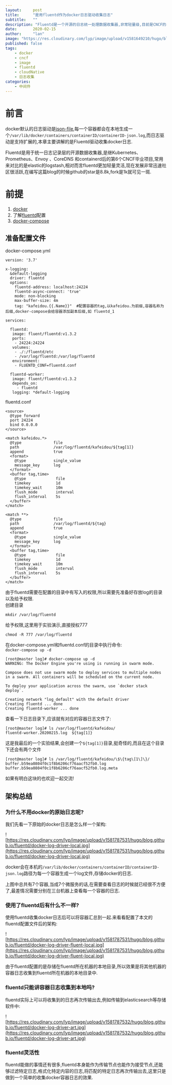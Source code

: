 ```yaml
---
layout:     post 
title:      "是用fluentd作为docker日志驱动收集日志"
subtitle:   ""
description: "Fluentd是一个开源的日志统一处理数据收集器,非常轻量级,目前是CNCF的毕业项目."  
date:       2020-02-15
author:     "lan"
image: "https://res.cloudinary.com/lyp/image/upload/v1581649210/hugo/blog.github.io/blur-close-up-code-computer-546819.jpg"
published: false
tags: 
    - docker
    - cncf
    - image
    - fluentd
    - cloudNative
    - 日志收集
categories: 
    - 中间件
---
```



# 前言  
docker默认的日志驱动是[json-file](https://docs.docker.com/config/containers/logging/json-file/),每一个容器都会在本地生成一个``/var/lib/docker/containers/containerID/containerID-json.log``,而日志驱动是支持扩展的,本章主要讲解的是Fluentd驱动收集docker日志.  

Fluentd是用于统一日志记录层的开源数据收集器,是继Kubernetes、Prometheus、Envoy 、CoreDNS 和containerd后的第6个CNCF毕业项目,常用来对比的是elastic的logstash,相对而言fluentd更加轻量灵活,现在发展非常迅速社区很活跃,在编写这篇blog的时候github的star是8.8k,fork是1k就可见一斑.

# 前提

1. [docker](https://www.docker.com/get-started)  
2. 了解[fluentd](https://www.fluentd.org/)配置  
3. [docker-compose](https://docs.docker.com/compose/reference/overview/)  

##  准备配置文件    


docker-compose.yml  
```
version: '3.7'

x-logging:
  &default-logging
  driver: fluentd
  options:
    fluentd-address: localhost:24224
    fluentd-async-connect: 'true'
    mode: non-blocking
    max-buffer-size: 4m
    tag: "kafeidou.{{.Name}}"  #配置容器的tag,以kafeidou.为前缀,容器名称为后缀,docker-compose会给容器添加副本后缀,如 fluentd_1

services:

  fluentd:
   image: fluent/fluentd:v1.3.2
   ports:
    - 24224:24224
   volumes:
    - ./:/fluentd/etc
    - /var/log/fluentd:/var/log/fluentd
   environment:
    - FLUENTD_CONF=fluentd.conf

  fluentd-worker:
   image: fluent/fluentd:v1.3.2
   depends_on:
     - fluentd
   logging: *default-logging
```  

fluentd.conf
```
<source>
  @type forward
  port 24224
  bind 0.0.0.0
</source>

<match kafeidou.*>
  @type              file
  path               /var/log/fluentd/kafeidou/${tag[1]}
  append             true
  <format>
    @type            single_value
    message_key      log
  </format>
  <buffer tag,time>
    @type             file
    timekey           1d
    timekey_wait      10m
    flush_mode        interval
    flush_interval    5s
  </buffer>
</match>

<match **>
  @type              file
  path               /var/log/fluentd/${tag}
  append             true
  <format>
    @type            single_value
    message_key      log
  </format>
  <buffer tag,time>
    @type             file
    timekey           1d
    timekey_wait      10m
    flush_mode        interval
    flush_interval    5s
  </buffer>
</match>
```  

由于fluentd需要在配置的目录中有写入的权限,所以需要先准备好存放log的目录以及给予权限.  
创建目录
```
mkdir /var/log/fluentd
```  
给予权限,这里用于实验演示,直接授权777  
```
chmod -R 777 /var/log/fluentd
```  

在docker-compose.yml和fluentd.conf的目录中执行命令:  
``
docker-compose up -d
``  

```
[root@master log]# docker-compose up -d
WARNING: The Docker Engine you're using is running in swarm mode.

Compose does not use swarm mode to deploy services to multiple nodes in a swarm. All containers will be scheduled on the current node.

To deploy your application across the swarm, use `docker stack deploy`.

Creating network "log_default" with the default driver
Creating fluentd ... done
Creating fluentd-worker ... done
```

查看一下日志目录下,应该就有对应的容器日志文件了:  
```
[root@master log]# ls /var/log/fluentd/kafeidou/
fluentd-worker.20200215.log  ${tag[1]}
```  

这是我最后的一个实验结果,会创建一个``${tag[1]}``目录,挺奇怪的,而且在这个目录下还会有两个文件  
```
[root@master log]# ls /var/log/fluentd/kafeidou/\$\{tag\[1\]\}/
buffer.b59ea0804f0c1f8b6206cf76aacf52fb0.log  buffer.b59ea0804f0c1f8b6206cf76aacf52fb0.log.meta
```  

如果有明白这块的也欢迎一起交流!  

## 架构总结  

### 为什么不用docker的原始日志呢?  

我们先看一下原始的docker日志是怎么样一个架构:  

![https://res.cloudinary.com/lyp/image/upload/v1581787531/hugo/blog.github.io/fluentd/docker-log-driver-local.jpg](https://res.cloudinary.com/lyp/image/upload/v1581787531/hugo/blog.github.io/fluentd/docker-log-driver-local.jpg)  

docker会在本机的``/var/lib/docker/containers/containerID/containerID-json.log``路径为每一个容器生成一个log文件,存储docker的日志.  

上图中总共有7个容器,当成7个微服务的话,在需要查看日志的时候就已经很不方便了,最差情况需要分别在三台机器上查看每一个容器的日志.  

### 使用了fluentd后有什么不一样?

使用fluentd收集docker日志后可以将容器汇总到一起.来看看配置了本文的fluentd配置文件后的架构:  

![https://res.cloudinary.com/lyp/image/upload/v1581787531/hugo/blog.github.io/fluentd/docker-log-driver-fluent-local.jpg](https://res.cloudinary.com/lyp/image/upload/v1581787531/hugo/blog.github.io/fluentd/docker-log-driver-fluent-local.jpg)  

由于fluentd配置的是存储在fluentd所在机器的本地目录,所以效果是将其他机器的容器日志收集到fluentd所在机器的本地目录中.  

### fluentd只能讲容器日志收集到本地吗?

fluentd实际上可以将收集到的日志再次传输出去,例如传输到elasticsearch等存储软件中:  

![https://res.cloudinary.com/lyp/image/upload/v1581787532/hugo/blog.github.io/fluentd/docker-log-driver-art.jpg](https://res.cloudinary.com/lyp/image/upload/v1581787532/hugo/blog.github.io/fluentd/docker-log-driver-art.jpg)  

### fluentd灵活性  

fluentd能做的事情还有很多,fluentd本身能作为传输节点也能作为接受节点,还能够过滤特定日志,格式化特定内容的日志,将匹配的特定日志再次传输出去,这里只是做到一个简单的收集docker容器日志的效果.